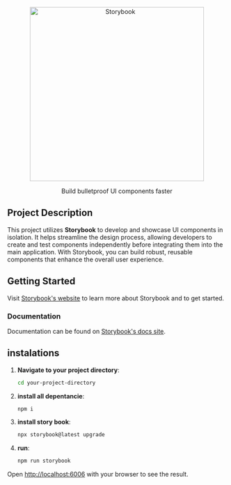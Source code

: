 <p align="center">
  <a href="https://storybook.js.org/">
    <picture>
      <source media="(prefers-color-scheme: dark)" srcset="https://user-images.githubusercontent.com/263385/199832481-bbbf5961-6a26-481d-8224-51258cce9b33.png">
      <img src="https://user-images.githubusercontent.com/321738/63501763-88dbf600-c4cc-11e9-96cd-94adadc2fd72.png" alt="Storybook" width="400" />
    </picture>
    
  </a>
  
</p>

<p align="center">Build bulletproof UI components faster</p>

## Project Description

This project utilizes **Storybook** to develop and showcase UI components in isolation. It helps streamline the design process, allowing developers to create and test components independently before integrating them into the main application. With Storybook, you can build robust, reusable components that enhance the overall user experience.



## Getting Started

Visit [Storybook's website](https://storybook.js.org) to learn more about Storybook and to get started.

### Documentation

Documentation can be found on [Storybook's docs site](https://storybook.js.org/docs).

## instalations

1. **Navigate to your project directory**:
   ```bash
   cd your-project-directory

2. **install all depentancie**:
   ```bash
   npm i

2. **install story book**:
    ```bash
    npx storybook@latest upgrade

2. **run**:
    ```bash
    npm run storybook

Open [http://localhost:6006](http://localhost:6006) with your browser to see the result.









  
